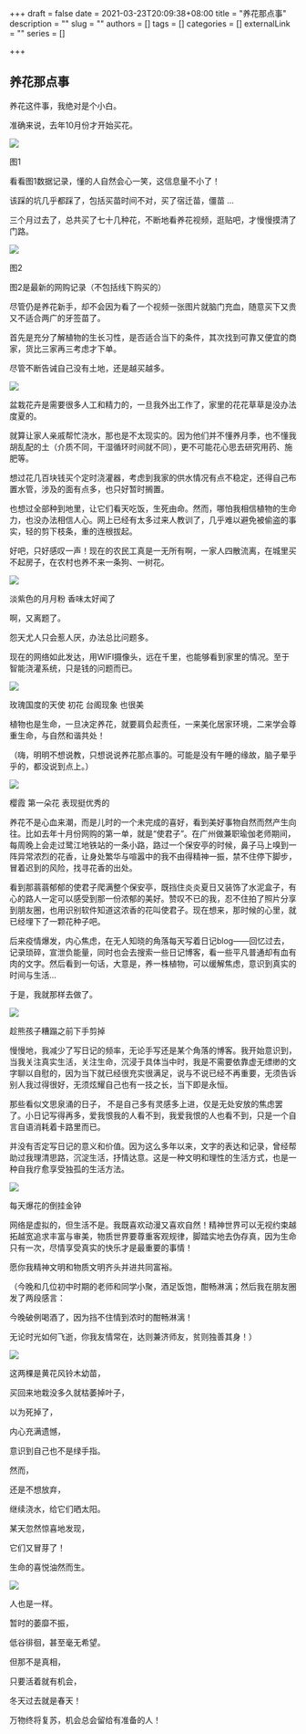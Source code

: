 +++
draft = false
date = 2021-03-23T20:09:38+08:00
title = "养花那点事"
description = ""
slug = ""
authors = []
tags = []
categories = []
externalLink = ""
series = []

+++

## **养花那点事**



养花这件事，我绝对是个小白。

准确来说，去年10月份才开始买花。

![](https://oss.sssmoe.com/wp-content/uploads202406062142681.jpg)


图1



看看图1数据记录，懂的人自然会心一笑，这信息量不小了！

该踩的坑几乎都踩了，包括买苗时间不对，买了宿迁苗，僵苗 ...



三个月过去了，总共买了七十几种花，不断地看养花视频，逛贴吧，才慢慢摸清了门路。

![](https://oss.sssmoe.com/wp-content/uploads202406062142682.jpg)

图2



图2是最新的网购记录（不包括线下购买的）

尽管仍是养花新手，却不会因为看了一个视频一张图片就脑门充血，随意买下又贵又不适合两广的牙签苗了。

首先是充分了解植物的生长习性，是否适合当下的条件，其次找到可靠又便宜的商家，货比三家再三考虑才下单。

尽管不断告诫自己没有土地，还是越买越多。

![](https://oss.sssmoe.com/wp-content/uploads202406062142683.jpg)




盆栽花卉是需要很多人工和精力的，一旦我外出工作了，家里的花花草草是没办法度夏的。

就算让家人亲戚帮忙浇水，那也是不太现实的。因为他们并不懂养月季，也不懂我胡乱配的土（介质不同，干湿循环时间就不同），更不可能花心思去研究用药、施肥等。

想过花几百块钱买个定时浇灌器，考虑到我家的供水情况有点不稳定，还得自己布置水管，涉及的面有点多，也只好暂时搁置。

也想过全部种到地里，让它们看天吃饭，生死由命。然而，哪怕我相信植物的生命力，也没办法相信人心。网上已经有太多过来人教训了，几乎难以避免被偷盗的事实，轻的剪下枝条，重的连根拔起。

好吧，只好感叹一声！现在的农民工真是一无所有啊，一家人四散流离，在城里买不起房子，在农村也养不来一条狗、一树花。

![](https://oss.sssmoe.com/wp-content/uploads202406062142684.jpg)


淡紫色的月月粉 香味太好闻了

啊，又离题了。

怨天尤人只会惹人厌，办法总比问题多。

现在的网络如此发达，用WIFI摄像头，远在千里，也能够看到家里的情况。至于智能浇灌系统，只是钱的问题而已。

![](https://oss.sssmoe.com/wp-content/uploads202406062142685.jpg)


玫瑰国度的天使 初花 台阁现象 也很美

植物也是生命，一旦决定养花，就要肩负起责任，一来美化居家环境，二来学会尊重生命，与自然和谐共处！

（嗨，明明不想说教，只想说说养花那点事的。可能是没有午睡的缘故，脑子晕乎乎的，都没说到点上。）

![](https://oss.sssmoe.com/wp-content/uploads202406062142686.jpg)

樱霞 第一朵花 表现挺优秀的

养花不是心血来潮，而是儿时的一个未完成的喜好，看到美好事物自然而然产生向往。比如去年十月份网购的第一单，就是“使君子”。在广州做兼职瑜伽老师期间，每周晚上会走过鹭江地铁站的一条小路，路过一个保安亭的时候，鼻子马上嗅到一阵异常浓烈的花香，让身处繁华与喧嚣中的我不由得精神一振，禁不住停下脚步，冒着迟到的风险，找寻花香的出处。

看到那蓊蓊郁郁的使君子爬满整个保安亭，既挡住炎炎夏日又装饰了水泥盒子，有心的路人一定可以感受到那一份浓郁的美好。赞叹不已的我，忍不住拍了照片分享到朋友圈，也用识别软件知道这浓香的花叫使君子。现在想来，那时候的心里，就已经埋下了一颗花种子吧。

后来疫情爆发，内心焦虑，在无人知晓的角落每天写着日记blog——回忆过去，记录琐碎，宣泄负能量，同时也会去搜索一些日记博客，看一些平凡普通却有血有肉的文字。然后看到一句话，大意是，养一株植物，可以缓解焦虑，意识到真实的时间与生活...

于是，我就那样去做了。

![](https://oss.sssmoe.com/wp-content/uploads202406062142687.jpg)


趁熊孩子糟蹋之前下手剪掉

慢慢地，我减少了写日记的频率，无论手写还是某个角落的博客。我开始意识到，当我关注真实生活，关注生命，沉浸于具体当中时，我是不需要依靠虚无缥缈的文字聊以自慰的，因为当下就已经很充实很满足，说与不说已经不再重要，无须告诉别人我过得很好，无须炫耀自己也有一技之长，当下即是永恒。

那些看似文思泉涌的日子， 不是自己多有灵感多上进，仅是无处安放的焦虑罢了。小日记写得再多，爱我恨我的人看不到，我爱我恨的人也看不到，只是一个自言自语消耗着卡路里而已。

并没有否定写日记的意义和价值。因为这么多年以来，文字的表达和记录，曾经帮助过我理清思路，沉淀生活，抒情达意。这是一种文明和理性的生活方式，也是一种自我疗愈享受独孤的生活方法。

![](https://oss.sssmoe.com/wp-content/uploads202406062142688.jpg)


每天爆花的倒挂金钟

网络是虚拟的，但生活不是。我既喜欢动漫又喜欢自然！精神世界可以无视约束越拓越宽追求丰富与审美，物质世界要尊重客观规律，脚踏实地去伪存真，因为生命只有一次，尽情享受真实的快乐才是最重要的事情！

愿你我精神文明和物质文明齐头并进共同富裕。

（今晚和几位初中时期的老师和同学小聚，酒足饭饱，酣畅淋漓；然后我在朋友圈发了两段感言：

今晚破例喝酒了，因为挡不住情到浓时的酣畅淋漓！

无论时光如何飞逝，你我友情常在，达则兼济师友，贫则独善其身！）

![](https://oss.sssmoe.com/wp-content/uploads202406062142689.jpg)



这两棵是黄花风铃木幼苗，

买回来地栽没多久就枯萎掉叶子，

以为死掉了，

内心充满遗憾，

意识到自己也不是绿手指。

然而，

还是不想放弃，

继续浇水，给它们晒太阳。

某天忽然惊喜地发现，

它们又冒芽了！

生命的喜悦油然而生。



![](https://oss.sssmoe.com/wp-content/uploads202406062142690.jpg)


人也是一样。

暂时的萎靡不振，

低谷徘徊，甚至毫无希望。



但那不是真相，

只要活着就有机会，

冬天过去就是春天！



万物终将复苏，机会总会留给有准备的人！